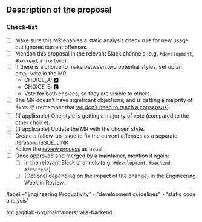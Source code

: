 <!--
When creating a new cop that could be applied to multiple applications,
we encourage you to add it to https://gitlab.com/gitlab-org/ruby/gems/gitlab-styles gem.
-->

## Description of the proposal

<!--
Please describe the proposal and add a link to the source (for example, http://www.betterspecs.org/).
-->

### Check-list

- [ ] Make sure this MR enables a static analysis check rule for new usage but
  ignores current offenses.
- [ ] Mention this proposal in the relevant Slack channels (e.g. `#development`, `#backend`, `#frontend`).
- [ ] If there is a choice to make between two potential styles, set up an emoji vote in the MR:
  - CHOICE_A: :a:
  - CHOICE_B: :b:
  - Vote for both choices, so they are visible to others.
- [ ] The MR doesn't have significant objections, and is getting a majority of :+1: vs :-1: (remember that [we don't need to reach a consensus](https://handbook.gitlab.com/handbook/values/#collaboration-is-not-consensus)).
- [ ] (If applicable) One style is getting a majority of vote (compared to the other choice).
- [ ] (If applicable) Update the MR with the chosen style.
- [ ] Create a follow-up issue to fix the current offenses as a separate iteration: ISSUE_LINK
- [ ] Follow the [review process](https://docs.gitlab.com/ee/development/code_review.html) as usual.
- [ ] Once approved and merged by a maintainer, mention it again:
  - [ ] In the relevant Slack channels (e.g. `#development`, `#backend`, `#frontend`).
  - [ ] (Optional depending on the impact of the change) In the Engineering Week in Review.

/label ~"Engineering Productivity" ~"development guidelines" ~"static code analysis"

/cc @gitlab-org/maintainers/rails-backend
